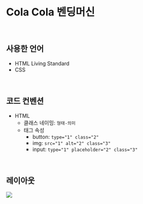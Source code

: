 # Cola Cola 벤딩머신

<br>

## 사용한 언어

- HTML Living Standard
- CSS

<br>

## 코드 컨벤션

- HTML
  - 클래스 네이밍: `형태-의미`
  - 태그 속성
    - button: `type="1" class="2"`
    - img: `src="1" alt="2" class="3"`
    - input: `type="1" placeholder="2" class="3"`

<br>

## 레이아웃

![](https://velog.velcdn.com/images/new__world/post/f69fa883-da3e-40dd-b9a5-858e4f207752/image.png)
